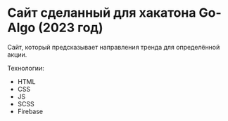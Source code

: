 # Сайт сделанный для хакатона Go-Algo (2023 год)

Сайт, который предсказывает направления тренда для определённой акции.

Технологии:
* HTML
* CSS
* JS
* SCSS
* Firebase
